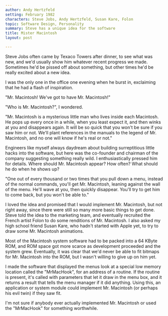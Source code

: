 ```yaml
---
author: Andy Hertzfeld
setting: February 1982
characters: Steve Jobs, Andy Hertzfeld, Susan Kare, Folon
topic: Software Design, Personality
summary: Steve has a unique idea for the software
title: Mister Macintosh
layout: post

---
```


Steve Jobs often came by Texaco Towers after dinner, to see what was new, and we'd usually show him whatever recent progress we made. Sometimes he'd be pissed off about something, but other times he'd be really excited about a new idea.

  
  
  
  
I was the only one in the office one evening when he burst in, exclaiming that he had a flash of inspiration.  
  
  
"Mr. Macintosh! We've got to have Mr. Macintosh!"  
  
  
"Who is Mr. Macintosh?", I wondered.  
  
  
"Mr. Macintosh is a mysterious little man who lives inside each Macintosh. He pops up every once in a while, when you least expect it, and then winks at you and disappears again. It will be so quick that you won't be sure if you saw him or not. We'll plant references in the manuals to the legend of Mr. Macintosh, and no one will know if he's real or not."  
  
  
Engineers like myself always daydream about building surreptitious little hacks into the software, but here was the co-founder and chairman of the company suggesting something really wild. I enthusiastically pressed him for details. Where should Mr. Macintosh appear? How often? What should he do when he shows up?  
  
  
"One out of every thousand or two times that you pull down a menu, instead of the normal commands, you'll get Mr. Macintosh, leaning against the wall of the menu. He'll wave at you, then quickly disappear. You'll try to get him to come back, but you won't be able to."  
  
  
I loved the idea and promised that I would implement Mr. Macintosh, but not right away, since there were still so many more basic things to get done. Steve told the idea to the marketing team, and eventually recruited the French artist Folon to do some renditions of Mr. Macintosh. I also asked my high school friend Susan Kare, who hadn't started with Apple yet, to try to draw some Mr. Macintosh animations.  
  
  
Most of the Macintosh system software had to be packed into a 64 KByte ROM, and ROM space got more scarce as development proceeded and the system grew. Eventually, it was clear that we'd never be able to fit bitmaps for Mr. Macintosh into the ROM, but I wasn't willing to give up on him yet.  
  
  
I made the software that displayed the menus look at a special low memory location called the "MrMacHook", for an address of a routine. If the routine is present, it's called with parameters that let it draw in the menu box, and it returns a result that tells the menu manager if it did anything. Using this, an application or system module could implement Mr. Macintosh (or perhaps his evil twin) if they saw fit.  
  
  
I'm not sure if anybody ever actually implemented Mr. Macintosh or used the "MrMacHook" for something worthwhile. 

